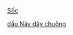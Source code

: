   
[Sốc](Shock.md)  
  
[dấu Nảy dây chuông](d%E1%BA%A5u%20N%E1%BA%A3y%20d%C3%A2y%20chu%C3%B4ng.md)  
  

